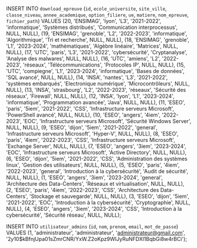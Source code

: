 INSERT INTO `download_epreuve` (`id`, `ecole_universite`, `site_ville`, `classe_niveau`, `annee_academique`, `option_filiere`, `ue`, `matiere`, `nom_epreuve`, `fichier_path`) VALUES
(20, 'ENSIMAG', 'lyon', 'L3', '2021-2022', 'informatique', 'Systèmes distribués', 'Communication interprocessus', NULL, NULL),
(19, 'ENSIMAG', 'grenoble', 'L2', '2022-2023', 'informatique', 'Algorithmique', 'Tri et recherche', NULL, NULL),
(18, 'ENSIMAG', 'grenoble', 'L1', '2023-2024', 'mathématiques', 'Algèbre linéaire', 'Matrices', NULL, NULL),
(17, 'UTC', 'paris', 'L3', '2021-2022', 'cybersécurité', 'Cryptanalyse', 'Analyse des malwares', NULL, NULL),
(16, 'UTC', 'amiens', 'L2', '2022-2023', 'réseaux', 'Télécommunications', 'Protocoles IP', NULL, NULL),
(15, 'UTC', 'compiegne', 'L1', '2023-2024', 'informatique', 'Bases de données', 'SQL avancé', NULL, NULL),
(14, 'INSA', 'nantes', 'L3', '2021-2022', 'systèmes embarqués', 'Electronique numérique', 'Microcontrôleurs', NULL, NULL),
(13, 'INSA', 'strasbourg', 'L2', '2022-2023', 'réseaux', 'Sécurité des réseaux', 'Firewall', NULL, NULL),
(12, 'INSA', 'lyon', 'L1', '2023-2024', 'informatique', 'Programmation avancée', 'Java', NULL, NULL),
(11, 'ESEO', 'paris', '5iem', '2021-2022', 'CSS', 'Infrastructure serveurs Microsoft', 'PowerShell avancé', NULL, NULL),
(10, 'ESEO', 'angers', '4iem', '2022-2023', 'EOC', 'Infrastructure serveurs Microsoft', 'Sécurité Windows Server', NULL, NULL),
(9, 'ESEO', 'dijon', '5iem', '2021-2022', 'general', 'Infrastructure serveurs Microsoft', 'Hyper-V', NULL, NULL),
(8, 'ESEO', 'paris', '4iem', '2022-2023', 'CSS', 'Infrastructure serveurs Microsoft', 'Exchange Server', NULL, NULL),
(7, 'ESEO', 'angers', '3iem', '2023-2024', 'EOC', 'Infrastructure serveurs Microsoft', 'Active Directory', NULL, NULL),
(6, 'ESEO', 'dijon', '5iem', '2021-2022', 'CSS', 'Administration des systèmes linux', 'Gestion des utilisateurs', NULL, NULL),
(5, 'ESEO', 'paris', '4iem', '2022-2023', 'general', 'Introduction à la cybersécurité', 'Audit de sécurité', NULL, NULL),
(1, 'ESEO', 'angers', '3iem', '2023-2024', 'general', 'Architecture des Data-Centers', 'Réseaux et virtualisation', NULL, NULL),
(2, 'ESEO', 'paris', '4iem', '2022-2023', 'CSS', 'Architecture des Data-Centers', 'Stockage et sauvegarde', NULL, NULL),
(3, 'ESEO', 'dijon', '5iem', '2021-2022', 'EOC', 'Introduction à la cybersécurité', 'Cryptographie', NULL, NULL),
(4, 'ESEO', 'angers', '3iem', '2023-2024', 'CSS', 'Introduction à la cybersécurité', 'Sécurité réseau', NULL, NULL);



INSERT INTO `utilisateur_admins` (`id`, `nom`, `prenom`, `email`, `mot_de_passe`) VALUES
(1, 'administrateur', 'administrateur', 'administrateur@gmail.com', '$2y$10$kBfnjUpa01sZmrCNR/YxW.Z2oKpz9WIJyRuNFDXl1BqbGi8w4rBCi');